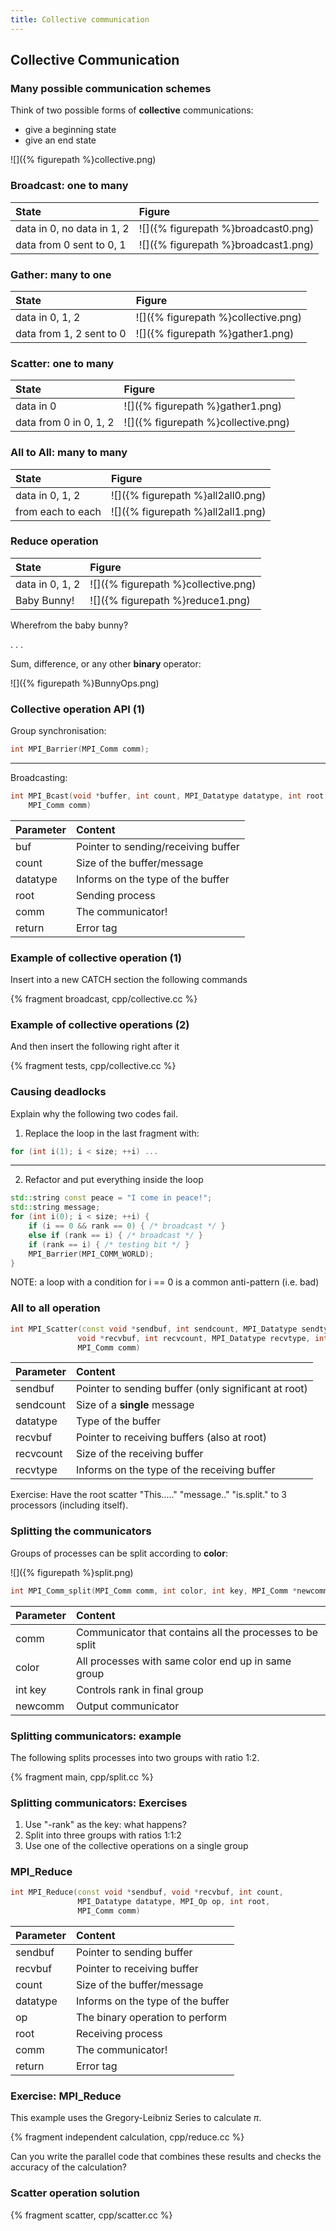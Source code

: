 ```yaml
---
title: Collective communication
---
```


## Collective Communication

### Many possible communication schemes

Think of two possible forms of **collective** communications:

- give a beginning state
- give an end state

![]({% figurepath %}collective.png)

### Broadcast: one to many

| State                      | Figure                              |
|:---------------------------|:------------------------------------|
| data in 0, no data in 1, 2 | ![]({% figurepath %}broadcast0.png) |
| data from 0 sent to 0, 1   | ![]({% figurepath %}broadcast1.png) |

### Gather: many to one

| State                    | Figure                              |
|:-------------------------|:------------------------------------|
| data in 0, 1, 2          | ![]({% figurepath %}collective.png) |
| data from 1, 2 sent to 0 | ![]({% figurepath %}gather1.png)    |


### Scatter: one to many

| State                  | Figure                              |
|:-----------------------|:------------------------------------|
| data in 0              | ![]({% figurepath %}gather1.png)    |
| data from 0 in 0, 1, 2 | ![]({% figurepath %}collective.png) |

### All to All: many to many

| State             | Figure                            |
|:------------------|:----------------------------------|
| data in 0, 1, 2   | ![]({% figurepath %}all2all0.png) |
| from each to each | ![]({% figurepath %}all2all1.png) |

### Reduce operation
| State           | Figure                              |
|:----------------|:------------------------------------|
| data in 0, 1, 2 | ![]({% figurepath %}collective.png) |
| Baby Bunny!     | ![]({% figurepath %}reduce1.png)    |

Wherefrom the baby bunny?

. . .

Sum, difference, or any other **binary** operator:

![]({% figurepath %}BunnyOps.png)

### Collective operation API (1)

Group synchronisation:

``` cpp
int MPI_Barrier(MPI_Comm comm);
```

---

Broadcasting:

``` cpp
int MPI_Bcast(void *buffer, int count, MPI_Datatype datatype, int root,
    MPI_Comm comm)
```

| Parameter | Content                             |
|:----------|:------------------------------------|
| buf       | Pointer to sending/receiving buffer |
| count     | Size of the buffer/message          |
| datatype  | Informs on the type of the buffer   |
| root      | Sending process                     |
| comm      | The communicator!                   |
| return    | Error tag                           |

### Example of collective operation (1)

Insert into a new CATCH section the following commands

{% fragment broadcast, cpp/collective.cc %}

### Example of collective operations (2)

And then insert the following right after it

{% fragment tests, cpp/collective.cc %}

### Causing deadlocks

Explain why the following two codes fail.

1. Replace the loop in the last fragment with:

``` cpp
for (int i(1); i < size; ++i) ...
```

---

2. Refactor and put everything inside the loop

``` cpp
std::string const peace = "I come in peace!";
std::string message;
for (int i(0); i < size; ++i) {
    if (i == 0 && rank == 0) { /* broadcast */ }
    else if (rank == i) { /* broadcast */ }
    if (rank == i) { /* testing bit */ }
    MPI_Barrier(MPI_COMM_WORLD);
}
```

NOTE: a loop with a condition for i == 0 is a common anti-pattern (i.e. bad)


### All to all operation

``` cpp
int MPI_Scatter(const void *sendbuf, int sendcount, MPI_Datatype sendtype,
               void *recvbuf, int recvcount, MPI_Datatype recvtype, int root,
               MPI_Comm comm)
```

| Parameter | Content                                              |
|:----------|:-----------------------------------------------------|
| sendbuf   | Pointer to sending buffer (only significant at root) |
| sendcount | Size of a **single** message                           |
| datatype  | Type of the buffer                                   |
| recvbuf   | Pointer to receiving buffers (also at root)          |
| recvcount | Size of the receiving buffer                         |
| recvtype  | Informs on the type of the receiving buffer          |

Exercise:
    Have the root scatter "This....." "message.." "is.split." to 3 processors
    (including itself).


### Splitting the communicators

Groups of processes can be split according to **color**:

![]({% figurepath %}split.png)

``` cpp
int MPI_Comm_split(MPI_Comm comm, int color, int key, MPI_Comm *newcomm)
```

| Parameter | Content                                                  |
|:----------|:---------------------------------------------------------|
| comm      | Communicator that contains all the processes to be split |
| color     | All processes with same color end up in same group       |
| int key   | Controls rank in final group                             |
| newcomm   | Output communicator                                      |

### Splitting communicators: example

The following splits processes into two groups with ratio 1:2.

{% fragment main, cpp/split.cc %}


### Splitting communicators: Exercises

1. Use "-rank" as the key: what happens?
2. Split into three groups with ratios 1:1:2
3. Use one of the collective operations on a single group


### MPI_Reduce

``` cpp
int MPI_Reduce(const void *sendbuf, void *recvbuf, int count,
               MPI_Datatype datatype, MPI_Op op, int root,
               MPI_Comm comm)
```

| Parameter | Content                             |
|:----------|:------------------------------------|
| sendbuf   | Pointer to sending buffer           |
| recvbuf   | Pointer to receiving buffer         |
| count     | Size of the buffer/message          |
| datatype  | Informs on the type of the buffer   |
| op        | The binary operation to perform     |
| root      | Receiving process                   |
| comm      | The communicator!                   |
| return    | Error tag                           |


### Exercise: MPI_Reduce

This example uses the Gregory-Leibniz Series to calculate $\pi$.

{% fragment independent calculation, cpp/reduce.cc %}

Can you write the parallel code that combines these results
and checks the accuracy of the calculation?


### Scatter operation solution

{% fragment scatter, cpp/scatter.cc %}
